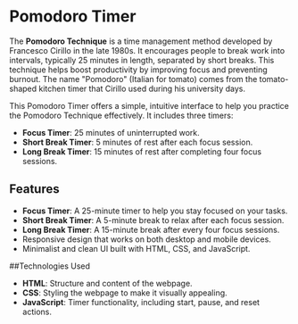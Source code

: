 # Pomodoro Timer

The **Pomodoro Technique** is a time management method developed by Francesco Cirillo in the late 1980s. It encourages people to break work into intervals, typically 25 minutes in length, separated by short breaks. This technique helps boost productivity by improving focus and preventing burnout. The name "Pomodoro" (Italian for tomato) comes from the tomato-shaped kitchen timer that Cirillo used during his university days.

This Pomodoro Timer offers a simple, intuitive interface to help you practice the Pomodoro Technique effectively. It includes three timers:
- **Focus Timer**: 25 minutes of uninterrupted work.
- **Short Break Timer**: 5 minutes of rest after each focus session.
- **Long Break Timer**: 15 minutes of rest after completing four focus sessions.

## Features

- **Focus Timer**: A 25-minute timer to help you stay focused on your tasks.
- **Short Break Timer**: A 5-minute break to relax after each focus session.
- **Long Break Timer**: A 15-minute break after every four focus sessions.
- Responsive design that works on both desktop and mobile devices.
- Minimalist and clean UI built with HTML, CSS, and JavaScript.

##Technologies Used
- **HTML**: Structure and content of the webpage.
- **CSS**: Styling the webpage to make it visually appealing.
- **JavaScript**: Timer functionality, including start, pause, and reset actions.
